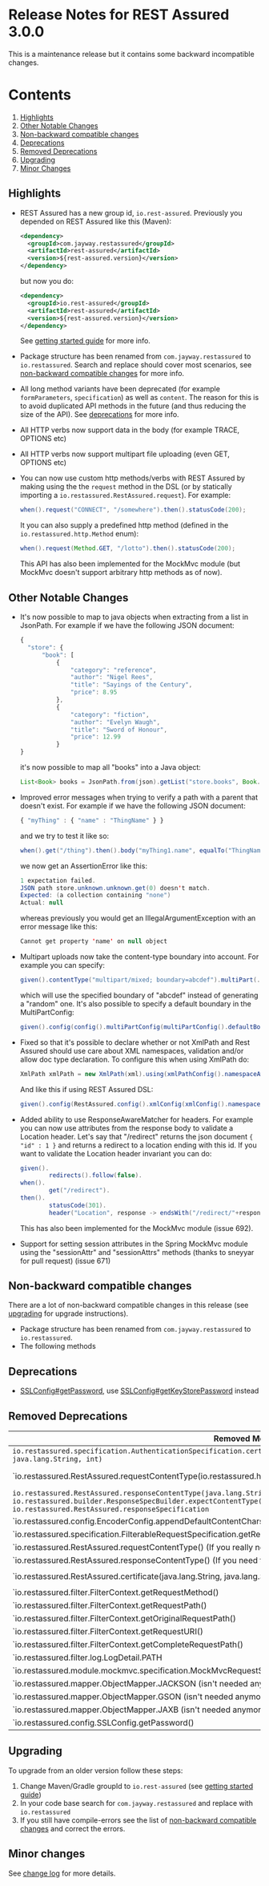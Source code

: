 # Release Notes for REST Assured 3.0.0 #

This is a maintenance release but it contains some backward incompatible changes.

# Contents
1. [Highlights](#highlights)
1. [Other Notable Changes](#other-notable-changes)
1. [Non-backward compatible changes](#non-backward-compatible-changes)
1. [Deprecations](#deprecations)
1. [Removed Deprecations](#removed-deprecations)
1. [Upgrading](#upgrading)
1. [Minor Changes](#minor-changes)

## Highlights
* REST Assured has a new group id, `io.rest-assured`. Previously you depended on REST Assured like this (Maven):
  
  ```xml
  <dependency>
    <groupId>com.jayway.restassured</groupId>
    <artifactId>rest-assured</artifactId>
    <version>${rest-assured.version}</version>
  </dependency>

  ```

  but now you do:

  ```xml
  <dependency>
    <groupId>io.rest-assured</groupId>
    <artifactId>rest-assured</artifactId>
    <version>${rest-assured.version}</version>
  </dependency>
  ```
  See [getting started guide](https://github.com/rest-assured/rest-assured/wiki/GettingStarted) for more info.

* Package structure has been renamed from `com.jayway.restassured` to `io.restassured`. Search and replace should cover most scenarios, see [non-backward compatible changes](#non-backward-compatible-changes) for more info.
* All long method variants have been deprecated (for example `formParameters`, `specification`) as well as `content`. The reason for this is to avoid duplicated API methods in the future (and thus reducing the size of the API). See [deprecations](#deprecations) for more info.
* All HTTP verbs now support data in the body (for example TRACE, OPTIONS etc)
* All HTTP verbs now support multipart file uploading (even GET, OPTIONS etc)
* You can now use custom http methods/verbs with REST Assured by making using the the `request` method in the DSL (or by statically importing a `io.restassured.RestAssured.request`). For example:

  ```java
  when().request("CONNECT", "/somewhere").then().statusCode(200);
  ```

  It you can also supply a predefined http method (defined in the `io.restassured.http.Method` enum):

  ```java
  when().request(Method.GET, "/lotto").then().statusCode(200);
  ```
  
  This API has also been implemented for the MockMvc module (but MockMvc doesn't support arbitrary http methods as of now).

## Other Notable Changes ##

* It's now possible to map to java objects when extracting from a list in JsonPath. For example if we have the following JSON document:

  ```javascript
  {
    "store": {
        "book": [
            {
                "category": "reference",
                "author": "Nigel Rees",
                "title": "Sayings of the Century",
                "price": 8.95
            },
            {
                "category": "fiction",
                "author": "Evelyn Waugh",
                "title": "Sword of Honour",
                "price": 12.99
            }
  }
  ```

  it's now possible to map all "books" into a Java object:


  ```java
  List<Book> books = JsonPath.from(json).getList("store.books", Book.class);
  ```
* Improved error messages when trying to verify a path with a parent that doesn't exist. For example if we have the following JSON document:

  ```javascript
  { "myThing" : { "name" : "ThingName" } }
  ```
  
  and we try to test it like so:

  ```java
  when().get("/thing").then().body("myThing1.name", equalTo("ThingName")); // Notice myThing1 is invalid
  ```

  we now get an AssertionError like this:

  ```java
  1 expectation failed.
  JSON path store.unknown.unknown.get(0) doesn't match.
  Expected: (a collection containing "none")
  Actual: null
  ```
  
  whereas previously you would get an IllegalArgumentException with an error message like this:
  
  ```java
  Cannot get property 'name' on null object
  ```
* Multipart uploads now take the content-type boundary into account. For example you can specify:
  
  ```java
  given().contentType("multipart/mixed; boundary=abcdef").multiPart(..). ..
  ```

  which will use the specified boundary of "abcdef" instead of generating a "random" one. It's also possible to specify a default boundary in the MultiPartConfig:

  ```java
  given().config(config().multiPartConfig(multiPartConfig().defaultBoundary("abcdef"))). ..
  ```
* Fixed so that it's possible to declare whether or not XmlPath and Rest Assured should use care about XML namespaces, validation and/or allow doc type declaration.  To configure this when using XmlPath do:

  ```java
  XmlPath xmlPath = new XmlPath(xml).using(xmlPathConfig().namespaceAware(false)); // replace "namespaceAware" with "validation" or "allowDocTypeDeclaration" if needed
  ```

  And like this if using REST Assured DSL:

  ```java
  given().config(RestAssured.config().xmlConfig(xmlConfig().namespaceAware(false))). ..
  ```
* Added ability to use ResponseAwareMatcher for headers. For example you can now use attributes from the response body to validate a Location header. Let's say that "/redirect" returns the json document `{ "id" : 1 }` and returns a redirect to a location ending with this id. If you want to validate the Location header invariant you can do:
  
  ```java  
  given().
          redirects().follow(false).
  when().
          get("/redirect").
  then().
          statusCode(301).
          header("Location", response -> endsWith("/redirect/"+response.path("id")));
  ```
  This has also been implemented for the MockMvc module (issue 692).
* Support for setting session attributes in the Spring MockMvc module using the "sessionAttr" and "sessionAttrs" methods (thanks to sneyyar for pull request) (issue 671)

## Non-backward compatible changes ##

There are a lot of non-backward compatible changes in this release (see [upgrading](#upgrading) for upgrade instructions).

* Package structure has been renamed from `com.jayway.restassured` to `io.restassured`.
* The following methods 

## Deprecations
* [SSLConfig#getPassword](http://static.javadoc.io/com.jayway.restassured/rest-assured/2.9.0/com/jayway/restassured/config/SSLConfig.html#getPassword--), use 
[SSLConfig#getKeyStorePassword](http://static.javadoc.io/com.jayway.restassured/rest-assured/2.9.0/com/jayway/restassured/config/SSLConfig.html#getKeyStorePassword--) instead 

## Removed Deprecations

| Removed Method | Instead use |
| -------------- |------------ |
|`io.restassured.specification.AuthenticationSpecification.certificate(java.lang.String, java.lang.String, java.lang.String, int)` | `io.restassured.specification.AuthenticationSpecification.certificate(java.lang.String, java.lang.String, io.restassured.authentication.CertificateAuthSettings)`|
|`io.restassured.RestAssured.requestContentType(io.restassured.http.ContentType) | `io.restassured.builder.RequestSpecBuilder, set the content-type and apply it to io.restassured.RestAssured.requestSpecification)                                                                              |
|`io.restassured.RestAssured.responseContentType(java.lang.String) (Use io.restassured.builder.ResponseSpecBuilder.expectContentType(io.restassured.http.ContentType) and apply it to io.restassured.RestAssured.responseSpecification`                                                       |
|`io.restassured.config.EncoderConfig.appendDefaultContentCharsetToStreamingContentTypeIfUndefined(java.lang.boolean) | `io.restassured.config.EncoderConfig.appendDefaultContentCharsetToContentTypeIfUndefined(boolean)`                                                                  |
|`io.restassured.specification.FilterableRequestSpecification.getRequestContentType() | `io.restassured.specification.FilterableRequestSpecification.getContentType()`                                                                                                                      |
|`io.restassured.RestAssured.requestContentType() (If you really need to know this then create a filter)                                                                                                                                                                                              |
|`io.restassured.RestAssured.responseContentType() (If you need to know this then extract it from the response)                                                                                                                                                                                       |
|`io.restassured.RestAssured.certificate(java.lang.String, java.lang.String, java.lang.String, int) | `io.restassured.RestAssured.certificate(java.lang.String, java.lang.String, io.restassured.authentication.CertificateAuthSettings)`                                                   |
|`io.restassured.filter.FilterContext.getRequestMethod() | `io.restassured.specification.FilterableRequestSpecification.getMethod()`                                                                                                                                                        |
|`io.restassured.filter.FilterContext.getRequestPath() | `io.restassured.specification.FilterableRequestSpecification.getDerivedPath()`                                                                                                                                                     |
|`io.restassured.filter.FilterContext.getOriginalRequestPath() | `io.restassured.specification.FilterableRequestSpecification.getUserDefinedPath()`                                                                                                                                         |
|`io.restassured.filter.FilterContext.getRequestURI() | `io.restassured.specification.FilterableRequestSpecification.getURI()`                                                                                                                                                              |
|`io.restassured.filter.FilterContext.getCompleteRequestPath() | `io.restassured.specification.FilterableRequestSpecification.getURI()`                                                                                                                                                     |
|`io.restassured.filter.log.LogDetail.PATH | `io.restassured.filter.log.LogDetail.URI`                                                                                                                                                                                                      |
|`io.restassured.module.mockmvc.specification.MockMvcRequestSpecification.resultHandlers | `io.restassured.module.mockmvc.response.ValidatableMockMvcResponse.apply(..)`                                                                                                                    |
|`io.restassured.mapper.ObjectMapper.JACKSON (isn't needed anymore)
|`io.restassured.mapper.ObjectMapper.GSON (isn't needed anymore)
|`io.restassured.mapper.ObjectMapper.JAXB (isn't needed anymore)
|`io.restassured.config.SSLConfig.getPassword() | `io.restassured.config.SSLConfig.getKeyStorePassword()`

## Upgrading

To upgrade from an older version follow these steps:

1. Change Maven/Gradle groupId to `io.rest-assured` (see [getting started guide](https://github.com/rest-assured/rest-assured/wiki/GettingStarted))
1. In your code base search for `com.jayway.restassured` and replace with `io.restassured`
1. If you still have compile-errors see the list of [non-backward compatible changes](#non-backward-compatible-changes) and correct the errors.

## Minor changes ##

See [change log](http://github.com/jayway/rest-assured/raw/master/changelog.txt) for more details.